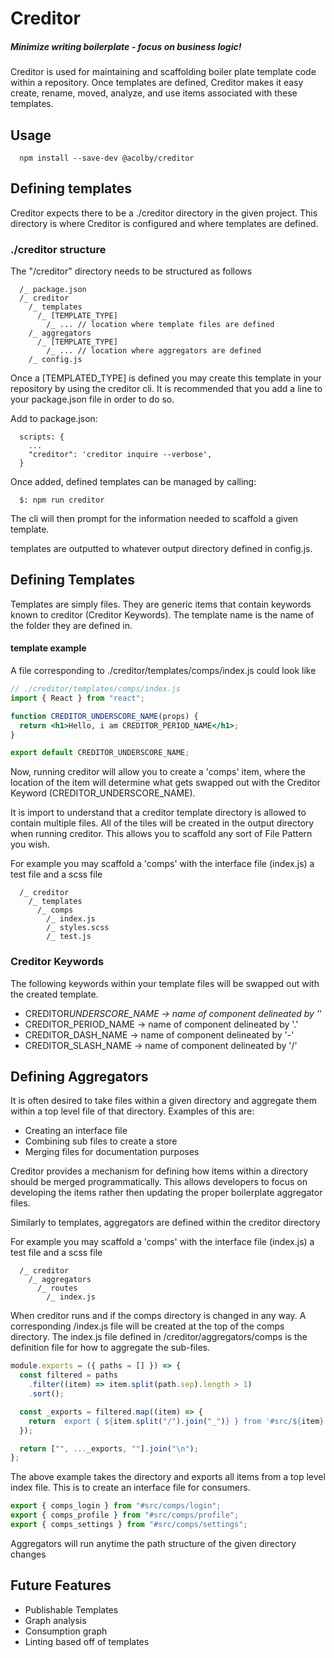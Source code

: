 # Creditor

##### Minimize writing boilerplate - focus on business logic!

Creditor is used for maintaining and scaffolding boiler plate template code within a repository. Once templates are defined, Creditor makes it easy create, rename, moved, analyze, and use items associated with these templates.

## Usage

```
  npm install --save-dev @acolby/creditor
```

## Defining templates

Creditor expects there to be a ./creditor directory in the given project. This directory is where Creditor is configured and where templates are defined.

### ./creditor structure

The "/creditor" directory needs to be structured as follows

```
  /_ package.json
  /_ creditor
    /_ templates
      /_ [TEMPLATE_TYPE]
        /_ ... // location where template files are defined
    /_ aggregators
      /_ [TEMPLATE_TYPE]
        /_ ... // location where aggregators are defined
    /_ config.js
```

Once a [TEMPLATED_TYPE] is defined you may create this template in your repository by using the creditor cli. It is recommended that you add a line to your package.json file in order to do so.

Add to package.json:

```
  scripts: {
    ...
    "creditor": 'creditor inquire --verbose',
  }
```

Once added, defined templates can be managed by calling:

```
  $: npm run creditor
```

The cli will then prompt for the information needed to scaffold a given template.

templates are outputted to whatever output directory defined in config.js.

## Defining Templates

Templates are simply files. They are generic items that contain keywords known to creditor (Creditor Keywords). The template name is the name of the folder they are defined in.

#### template example

A file corresponding to ./creditor/templates/comps/index.js could look like

```jsx
// ./creditor/templates/comps/index.js
import { React } from "react";

function CREDITOR_UNDERSCORE_NAME(props) {
  return <h1>Hello, i am CREDITOR_PERIOD_NAME</h1>;
}

export default CREDITOR_UNDERSCORE_NAME;
```

Now, running creditor will allow you to create a 'comps' item, where the location of the item will determine what gets swapped out with the Creditor Keyword (CREDITOR_UNDERSCORE_NAME).

It is import to understand that a creditor template directory is allowed to contain multiple files. All of the tiles will be created in the output directory when running creditor. This allows you to scaffold any sort of File Pattern you wish.

For example you may scaffold a 'comps' with the interface file (index.js) a test file and a scss file

```
  /_ creditor
    /_ templates
      /_ comps
        /_ index.js
        /_ styles.scss
        /_ test.js
```

### Creditor Keywords

The following keywords within your template files will be swapped out with the created template.

- CREDITOR*UNDERSCORE_NAME -> name of component delineated by '*'
- CREDITOR_PERIOD_NAME -> name of component delineated by '.'
- CREDITOR_DASH_NAME -> name of component delineated by '-'
- CREDITOR_SLASH_NAME -> name of component delineated by '/'

## Defining Aggregators

It is often desired to take files within a given directory and aggregate them within a top level file of that directory. Examples of this are:

- Creating an interface file
- Combining sub files to create a store
- Merging files for documentation purposes

Creditor provides a mechanism for defining how items within a directory should be merged programmatically. This allows developers to focus on developing the items rather then updating the proper boilerplate aggregator files.

Similarly to templates, aggregators are defined within the creditor directory

For example you may scaffold a 'comps' with the interface file (index.js) a test file and a scss file

```
  /_ creditor
    /_ aggregators
      /_ routes
        /_ index.js
```

When creditor runs and if the comps directory is changed in any way. A corresponding /index.js file will be created at the top of the comps directory. The index.js file defined in /creditor/aggregators/comps is the definition file for how to aggregate the sub-files.

```js
module.exports = ({ paths = [] }) => {
  const filtered = paths
    .filter((item) => item.split(path.sep).length > 1)
    .sort();

  const _exports = filtered.map((item) => {
    return `export { ${item.split("/").join("_")} } from '#src/${item}';`;
  });

  return ["", ..._exports, ""].join("\n");
};
```

The above example takes the directory and exports all items from a top level index file. This is to create an interface file for consumers.

```js
export { comps_login } from "#src/comps/login";
export { comps_profile } from "#src/comps/profile";
export { comps_settings } from "#src/comps/settings";
```

Aggregators will run anytime the path structure of the given directory changes

## Future Features

- Publishable Templates
- Graph analysis
- Consumption graph
- Linting based off of templates
